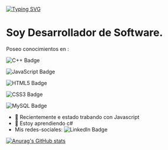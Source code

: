 [![Typing SVG](https://readme-typing-svg.demolab.com?font=Fira+Code&duration=2500&pause=500&color=F7E3E7&multiline=true&width=435&height=100&lines=Bienvenido+!!!;Mi+nombre+es%3A+;Jos%C3%A9+Campos+Chaves)](https://git.io/typing-svg)

# Soy Desarrollador de Software.
Poseo conocimientos en :

![C++ Badge](https://img.shields.io/badge/C%2B%2B-00599C?logo=cplusplus&logoColor=fff&style=flat)

![JavaScript Badge](https://img.shields.io/badge/JavaScript-F7DF1E?logo=javascript&logoColor=000&style=flat)

![HTML5 Badge](https://img.shields.io/badge/HTML5-E34F26?logo=html5&logoColor=fff&style=flat)

![CSS3 Badge](https://img.shields.io/badge/CSS3-1572B6?logo=css3&logoColor=fff&style=flat)

![MySQL Badge](https://img.shields.io/badge/MySQL-4479A1?logo=mysql&logoColor=fff&style=flat)
  
  

- 🔭 Recientemente e estado trabando con Javascript  
- 🌱 Estoy aprendiendo c#
- Mis redes-sociales:
  ![LinkedIn Badge](https://img.shields.io/badge/LinkedIn-0A66C2?logo=linkedin&logoColor=fff&style=flat)
</a>
<a href="https://www.linkedin.com/in/josé-joaquín-campos-chávez-620024201/">

![Anurag's GitHub stats](https://github-readme-stats.vercel.app/api?username=JoseCamp1&show_icons=true&theme=dark)
